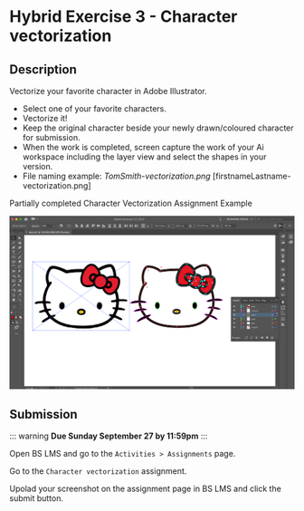 # Hybrid Exercise 3 - Character vectorization

## Description

Vectorize your favorite character in Adobe Illustrator.

- Select one of your favorite characters. 
- Vectorize it!
- Keep the original character beside your newly drawn/coloured character for submission.
- When the work is completed, screen capture the work of your Ai workspace including the layer view and select the shapes in your version.
- File naming example: *TomSmith-vectorization.png* [firstnameLastname-vectorization.png]

Partially completed Character Vectorization Assignment Example

<img src="../assets/3_character-vectorization-example.png" alt="Character Vectorization Assignment Example">

## Submission

::: warning
**Due Sunday September 27 by 11:59pm**
:::

Open BS LMS and go to the `Activities > Assignments` page.

Go to the `Character vectorization` assignment.

Upolad your screenshot on the assignment page in BS LMS and click the submit button.